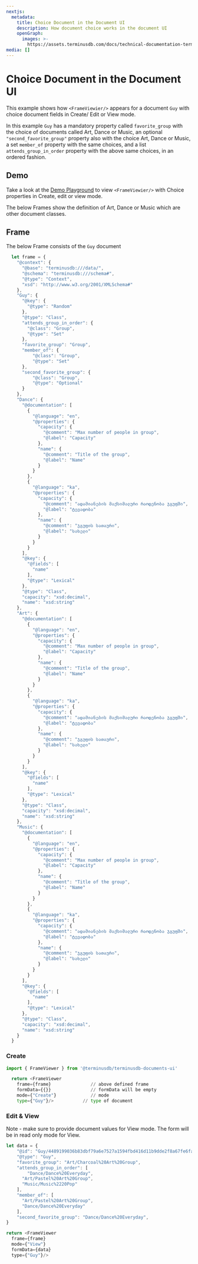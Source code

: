 ```yaml
---
nextjs:
  metadata:
    title: Choice Document in the Document UI
    description: How document choice works in the document UI
    openGraph:
      images: >-
        https://assets.terminusdb.com/docs/technical-documentation-terminuscms-og.png
media: []
---
```


# Choice Document in the Document UI

This example shows how `<FrameViewier/>` appears for a document `Guy` with choice document fields in Create/ Edit or View mode.

In this example `Guy` has a mandatory property called `favorite_group` with the choice of documents called Art, Dance or Music, an optional `"second_favorite_group"` property also with the choice Art, Dance or Music, a set `member_of` property with the same choices, and a list `attends_group_in_order` property with the above same choices, in an ordered fashion.

## Demo

Take a look at the **[](https://documents-ui-playground.terminusdb.com/Choice%20Documents)**[Demo Playground](https://documents-ui-playground.terminusdb.com/Choice%20Documents) to view `<FrameViewier/>` with Choice properties in Create, edit or view mode.

The below Frames show the definition of Art, Dance or Music which are other document classes.

## Frame

The below Frame consists of the `Guy` document

```javascript
  let frame = {
    "@context": {
      "@base": "terminusdb:///data/",
      "@schema": "terminusdb:///schema#",
      "@type": "Context",
      "xsd": "http://www.w3.org/2001/XMLSchema#"
    },
    "Guy": {
      "@key": {
        "@type": "Random"
      },
      "@type": "Class", 
      "attends_group_in_order": {
        "@class": "Group",
        "@type": "Set"
      },
      "favorite_group": "Group",
      "member_of": {
          "@class": "Group",
          "@type": "Set"
      },
      "second_favorite_group": {
          "@class": "Group",
          "@type": "Optional"
      }
    },
    "Dance": {
      "@documentation": [
        {
          "@language": "en",
          "@properties": {
            "capacity": {
              "@comment": "Max number of people in group",
              "@label": "Capacity"
            },
            "name": {
              "@comment": "Title of the group",
              "@label": "Name"
            }
          }
        },
        {
          "@language": "ka",
          "@properties": {
            "capacity": {
              "@comment": "ადამიანების მაქსიმალური რაოდენობა ჯგუფში",
              "@label": "ტევადობა"
            },
            "name": {
              "@comment": "ჯგუფის სათაური",
              "@label": "სახელი"
            }
          }
        }
      ],
      "@key": {
        "@fields": [
          "name"
        ],
        "@type": "Lexical"
      },
      "@type": "Class",
      "capacity": "xsd:decimal",
      "name": "xsd:string"
    },
    "Art": {
      "@documentation": [
        {
          "@language": "en",
          "@properties": {
            "capacity": {
              "@comment": "Max number of people in group",
              "@label": "Capacity"
            },
            "name": {
              "@comment": "Title of the group",
              "@label": "Name"
            }
          }
        },
        {
          "@language": "ka",
          "@properties": {
            "capacity": {
              "@comment": "ადამიანების მაქსიმალური რაოდენობა ჯგუფში",
              "@label": "ტევადობა"
            },
            "name": {
              "@comment": "ჯგუფის სათაური",
              "@label": "სახელი"
            }
          }
        }
      ],
      "@key": {
        "@fields": [
          "name"
        ],
        "@type": "Lexical"
      },
      "@type": "Class",
      "capacity": "xsd:decimal",
      "name": "xsd:string"
    },
    "Music": {
      "@documentation": [
        {
          "@language": "en",
          "@properties": {
            "capacity": {
              "@comment": "Max number of people in group",
              "@label": "Capacity"
            },
            "name": {
              "@comment": "Title of the group",
              "@label": "Name"
            }
          }
        },
        {
          "@language": "ka",
          "@properties": {
            "capacity": {
              "@comment": "ადამიანების მაქსიმალური რაოდენობა ჯგუფში",
              "@label": "ტევადობა"
            },
            "name": {
              "@comment": "ჯგუფის სათაური",
              "@label": "სახელი"
            }
          }
        }
      ],
      "@key": {
        "@fields": [
          "name"
        ],
        "@type": "Lexical"
      },
      "@type": "Class",
      "capacity": "xsd:decimal",
      "name": "xsd:string"
    }
  }
```

### Create

```python
import { FrameViewer } from '@terminusdb/terminusdb-documents-ui'

  return <FrameViewer
    frame={frame}               // above defined frame          
    formData={{}}               // formData will be empty
    mode={"Create"}             // mode 
    type={"Guy"}/>           // type of document 
```

### Edit & View

Note - make sure to provide document values for View mode. The form will be in read only mode for View.

```javascript
let data = {
    "@id": "Guy/4489199036b83dbf79a6e7527a1594fbd416d11b9dde2f8a67fe6fa495dae433",
    "@type": "Guy",
    "favorite_group": "Art/Charcoal%20Art%20Group",
    "attends_group_in_order": [
        "Dance/Dance%20Everyday",
      "Art/Pastel%20Art%20Group",
      "Music/Music%2220Pop"
    ],
    "member_of": [
      "Art/Pastel%20Art%20Group",
      "Dance/Dance%20Everyday"
    ],
    "second_favorite_group": "Dance/Dance%20Everyday",
}

return <FrameViewer
  frame={frame}
  mode={"View"}
  formData={data}
  type={"Guy"}/>
```